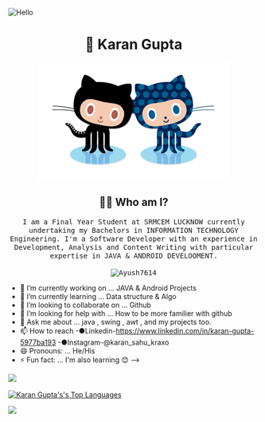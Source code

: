 ![Hello](https://user-images.githubusercontent.com/74948705/122553919-ea803380-d055-11eb-9922-6290df4db92b.gif)


<h1 align="center">👋 Karan Gupta</h1>

 <p align="center">
    <a href="https://github.com/Ayush7614"><img src="https://github.com/Ayush7614/Ayush7614/blob/main/forkit.gif" /></a> 
</p>

<h2 align="center"> 👨‍💻 Who am I?</h2>
<p align="center">
  <samp>
I am a Final Year Student at SRMCEM LUCKNOW currently undertaking my Bachelors in INFORMATION TECHNOLOGY Engineering. I'm a Software Developer with an experience in Development, Analysis and Content Writing with particular expertise in JAVA & ANDROID DEVELOOMENT. 
  </samp><br><br>
  <samp>
  <img src="https://komarev.com/ghpvc/?username=karan4517" alt="Ayush7614" /> 
</p>


- 🔭 I’m currently working on ... JAVA & Android Projects 
- 🌱 I’m currently learning ... Data structure & Algo
- 👯 I’m looking to collaborate on ... Github
- 🤔 I’m looking for help with ... How to be more familier with github
- 💬 Ask me about ... java , swing , awt , and my projects too.
- 📫 How to reach -●Linkedin-https://www.linkedin.com/in/karan-gupta-5977ba193
-●Instagram-@karan_sahu_kraxo
- 😄 Pronouns: ... He/His
- ⚡ Fun fact: ... I'm also learning 😊
-->

<img src="https://github-readme-stats.vercel.app/api?username=karan4517&&show_icons=true&title_color=ffffff&icon_color=bb2acf&text_color=daf7dc&bg_color=151515">

  <a href="https://github.com/karan4517/github-readme-stats"><img alt="Karan Gupta's's Top Languages" src="https://github-readme-stats.vercel.app/api/top-langs/?username=karan4517&langs_count=8&count_private=true&layout=compact&theme=react&hide_border=true&bg_color=0D1117" /></a>
  
  ![](https://activity-graph.herokuapp.com/graph?username=karan4517&theme=github)

